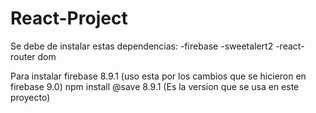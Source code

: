 # React-Project
Se debe de instalar estas dependencias:
-firebase
-sweetalert2
-react-router dom

Para instalar firebase 8.9.1 (uso esta por los cambios que se hicieron en firebase 9.0)
npm install @save 8.9.1 (Es la version que se usa en este proyecto)
